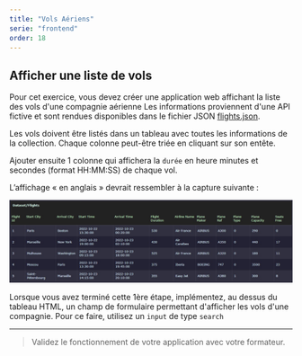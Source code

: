 ```yaml
---
title: "Vols Aériens"
serie: "frontend"
order: 18
---
```


## Afficher une liste de vols

Pour cet exercice, vous devez créer une application web affichant la liste des vols d'une compagnie aérienne 
Les informations proviennent d'une API fictive et sont rendues disponibles dans le fichier JSON [flights.json](flights.json).

Les vols doivent être listés dans un tableau avec toutes les informations de la collection. Chaque colonne peut-être triée en cliquant sur son entête.

Ajouter ensuite 1 colonne qui affichera la `durée` en heure minutes et secondes (format HH:MM:SS) de chaque vol.

L’affichage « en anglais » devrait ressembler à la capture suivante :

![flights](flights.jpg)

Lorsque vous avez terminé cette 1ère étape, implémentez, au dessus du tableau HTML, un champ de formulaire permettant d'afficher les vols d'une compagnie. Pour ce faire, utilisez un `input` de type `search`

--- 

> Validez le fonctionnement de votre application avec votre formateur.